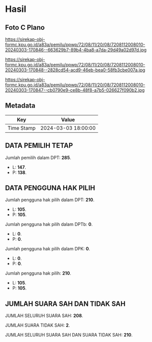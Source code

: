 # Hasil

## Foto C Plano

https://sirekap-obj-formc.kpu.go.id/a83a/pemilu/ppwp/72/08/11/20/08/7208112008010-20240303-170846--663629b7-89b4-4ba8-a7da-29d49a02d97d.jpg

https://sirekap-obj-formc.kpu.go.id/a83a/pemilu/ppwp/72/08/11/20/08/7208112008010-20240303-170848--2828cd54-acd9-46eb-bea0-58fb3cbe007a.jpg

https://sirekap-obj-formc.kpu.go.id/a83a/pemilu/ppwp/72/08/11/20/08/7208112008010-20240303-170847--cb0790e9-ce8b-48f8-a7b5-026627f090b2.jpg


## Metadata

| Key        | Value               |
| ---------- | ------------------- |
| Time Stamp | 2024-03-03 18:00:00 |


## DATA PEMILIH TETAP

Jumlah pemilih dalam DPT: **285**.
 * L: **147**.
 * P: **138**.

## DATA PENGGUNA HAK PILIH

Jumlah pengguna hak pilih dalam DPT: **210**.
 * L: **105**.
 * P: **105**.

Jumlah pengguna hak pilih dalam DPTb: **0**.
 * L: **0**.
 * P: **0**.

Jumlah pengguna hak pilih dalam DPK: **0**.
 * L: **0**.
 * P: **0**.

Jumlah pengguna hak pilih: **210**.
 * L: **105**.
 * P: **105**.

## JUMLAH SUARA SAH DAN TIDAK SAH

JUMLAH SELURUH SUARA SAH: **208**.

JUMLAH SUARA TIDAK SAH: **2**.

JUMLAH SELURUH SUARA SAH DAN SUARA TIDAK SAH: **210**.


